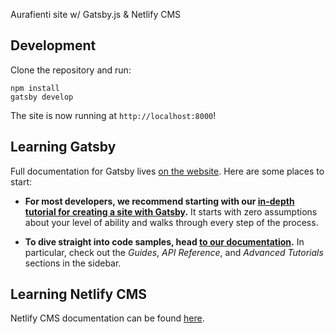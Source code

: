 Aurafienti site w/ Gatsby.js & Netlify CMS

## Development

Clone the repository and run:

```
npm install
gatsby develop
```

The site is now running at `http://localhost:8000`!

## Learning Gatsby

Full documentation for Gatsby lives [on the website](https://www.gatsbyjs.org/). Here are some places to start:

- **For most developers, we recommend starting with our [in-depth tutorial for creating a site with Gatsby](https://www.gatsbyjs.org/tutorial/).** It starts with zero assumptions about your level of ability and walks through every step of the process.

- **To dive straight into code samples, head [to our documentation](https://www.gatsbyjs.org/docs/).** In particular, check out the _Guides_, _API Reference_, and _Advanced Tutorials_ sections in the sidebar.

## Learning Netlify CMS

Netlify CMS documentation can be found [here](https://www.netlifycms.org/docs/intro/).
